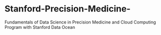 # Stanford-Precision-Medicine-
Fundamentals of Data Science in Precision Medicine and Cloud Computing Program with Stanford Data Ocean
